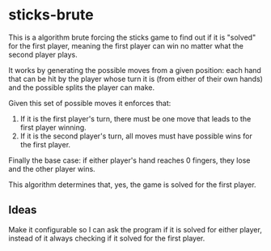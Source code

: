 # sticks-brute

This is a algorithm brute forcing the sticks game to find out if it is "solved" for the first player, meaning the first player can win no matter what the second player plays.

It works by generating the possible moves from a given position: each hand that can be hit by the player whose turn it is (from either of their own hands) and the possible splits the player can make.

Given this set of possible moves it enforces that:
1. If it is the first player's turn, there must be one move that leads to the first player winning. 
2. If it is the second player's turn, all moves must have possible wins for the first player.

Finally the base case: if either player's hand reaches 0 fingers, they lose and the other player wins.

This algorithm determines that, yes, the game is solved for the first player.

## Ideas
Make it configurable so I can ask the program if it is solved for either player, instead of it always checking if it solved for the first player.
